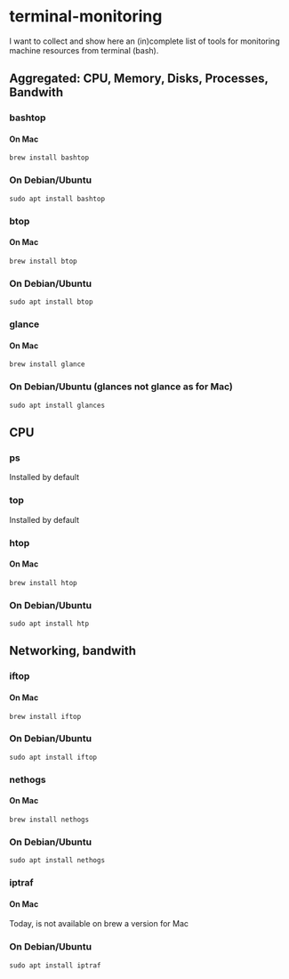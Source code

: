 # terminal-monitoring
I want to collect and show here an (in)complete list of tools for monitoring machine resources from terminal (bash).

## Aggregated: CPU, Memory, Disks, Processes, Bandwith

### bashtop
#### On Mac
```
brew install bashtop
```
### On Debian/Ubuntu
```
sudo apt install bashtop
```

### btop
#### On Mac
```
brew install btop
```
### On Debian/Ubuntu
```
sudo apt install btop
```
### glance
#### On Mac
```
brew install glance
```
### On Debian/Ubuntu (glances not glance as for Mac)
```
sudo apt install glances
```
## CPU

### ps
Installed by default

### top
Installed by default

### htop
#### On Mac
```
brew install htop
```
### On Debian/Ubuntu
```
sudo apt install htp
```
## Networking, bandwith

### iftop
#### On Mac
```
brew install iftop
```
### On Debian/Ubuntu
```
sudo apt install iftop
```
### nethogs
#### On Mac
```
brew install nethogs
```
### On Debian/Ubuntu
```
sudo apt install nethogs
```
### iptraf
#### On Mac
Today, is not available on brew a version for Mac
### On Debian/Ubuntu
```
sudo apt install iptraf
```
